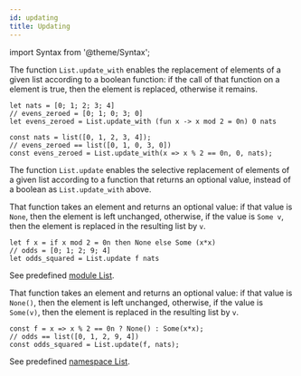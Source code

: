 ```yaml
---
id: updating
title: Updating
---
```


import Syntax from '@theme/Syntax';

The function `List.update_with` enables the replacement of elements of
a given list according to a boolean function: if the call of that
function on a element is true, then the element is replaced, otherwise
it remains.

<Syntax syntax="cameligo">

```cameligo group=list_updating
let nats = [0; 1; 2; 3; 4]
// evens_zeroed = [0; 1; 0; 3; 0]
let evens_zeroed = List.update_with (fun x -> x mod 2 = 0n) 0 nats
```

</Syntax>

<Syntax syntax="jsligo">

```jsligo group=list_updating
const nats = list([0, 1, 2, 3, 4]);
// evens_zeroed == list([0, 1, 0, 3, 0])
const evens_zeroed = List.update_with(x => x % 2 == 0n, 0, nats);
```

</Syntax>

The function `List.update` enables the selective replacement of
elements of a given list according to a function that returns an
optional value, instead of a boolean as `List.update_with` above.

<Syntax syntax="cameligo">

That function takes an element and returns an optional value: if that
value is `None`, then the element is left unchanged, otherwise, if the
value is `Some v`, then the element is replaced in the resulting list
by `v`.

```cameligo group=list_updating
let f x = if x mod 2 = 0n then None else Some (x*x)
// odds = [0; 1; 2; 9; 4]
let odds_squared = List.update f nats
```

See predefined
[module List](../reference/list-reference/?lang=cameligo).

</Syntax>

<Syntax syntax="jsligo">

That function takes an element and returns an optional value: if that
value is `None()`, then the element is left unchanged, otherwise, if
the value is `Some(v)`, then the element is replaced in the resulting
list by `v`.

```jsligo group=list_updating
const f = x => x % 2 == 0n ? None() : Some(x*x);
// odds == list([0, 1, 2, 9, 4])
const odds_squared = List.update(f, nats);
```

See predefined
[namespace List](../reference/list-reference/?lang=jsligo).

</Syntax>

